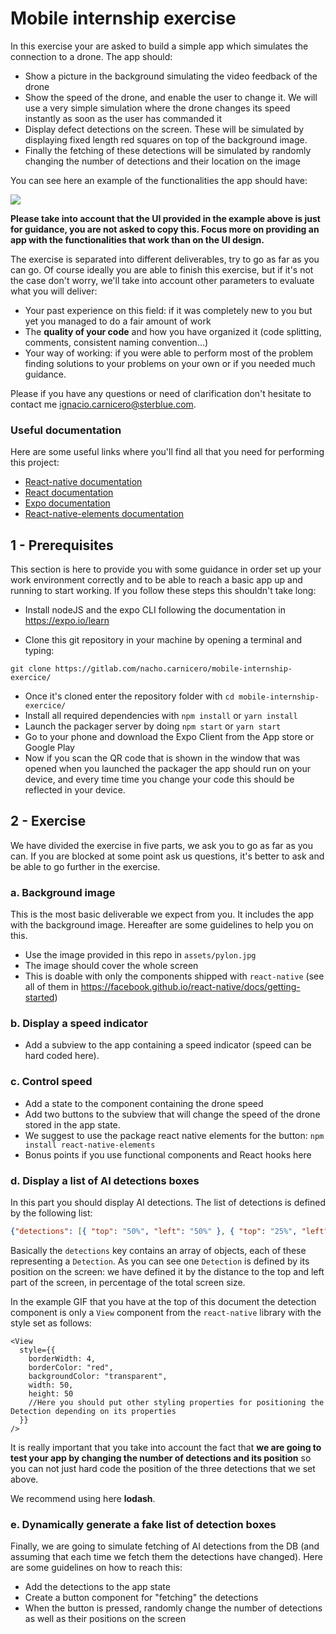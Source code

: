 # Mobile internship exercise

In this exercise your are asked to build a simple app which simulates the connection to a drone. The app should:

- Show a picture in the background simulating the video feedback of the drone
- Show the speed of the drone, and enable the user to change it. We will use a very simple simulation where the drone changes its speed instantly as soon as the user has commanded it
- Display defect detections on the screen. These will be simulated by displaying fixed length red squares on top of the background image.
- Finally the fetching of these detections will be simulated by randomly changing the number of detections and their location on the image

You can see here an example of the functionalities the app should have:

![](assets/mobile-internship-exercise.gif)

**Please take into account that the UI provided in the example above is just for guidance, you are not asked to copy this. Focus more on providing an app with the functionalities that work than on the UI design.**

The exercise is separated into different deliverables, try to go as far as you can go. Of course ideally you are able to finish this exercise, but if it's not the case don't worry, we'll take into account other parameters to evaluate what you will deliver:

- Your past experience on this field: if it was completely new to you but yet you managed to do a fair amount of work
- The **quality of your code** and how you have organized it (code splitting, comments, consistent naming convention...)
- Your way of working: if you were able to perform most of the problem finding solutions to your problems on your own or if you needed much guidance.

Please if you have any questions or need of clarification don't hesitate to contact me [ignacio.carnicero@sterblue.com](mailto:ignacio.carnicero@sterblue.com).

### Useful documentation

Here are some useful links where you'll find all that you need for performing this project:

- [React-native documentation](https://facebook.github.io/react-native/docs/getting-started)
- [React documentation](https://reactjs.org/docs/getting-started.html)
- [Expo documentation](https://docs.expo.io/versions/latest/)
- [React-native-elements documentation](https://react-native-training.github.io/react-native-elements/docs/overview.html)

## 1 - Prerequisites

This section is here to provide you with some guidance in order set up your work environment correctly and to be able to reach a basic app up and running to start working. If you follow these steps this shouldn't take long:

- Install nodeJS and the expo CLI following the documentation in https://expo.io/learn

- Clone this git repository in your machine by opening a terminal and typing:

```
git clone https://gitlab.com/nacho.carnicero/mobile-internship-exercice/
```

- Once it's cloned enter the repository folder with `cd mobile-internship-exercice/`
- Install all required dependencies with `npm install` or `yarn install`
- Launch the packager server by doing `npm start` or `yarn start`
- Go to your phone and download the Expo Client from the App store or Google Play
- Now if you scan the QR code that is shown in the window that was opened when you launched the packager the app should run on your device, and every time time you change your code this should be reflected in your device.

## 2 - Exercise

We have divided the exercise in five parts, we ask you to go as far as you can. If you are blocked at some point ask us questions, it's better to ask and be able to go further in the exercise.

### a. Background image

This is the most basic deliverable we expect from you. It includes the app with the background image. Hereafter are some guidelines to help you on this.

- Use the image provided in this repo in `assets/pylon.jpg`
- The image should cover the whole screen
- This is doable with only the components shipped with `react-native` (see all of them in https://facebook.github.io/react-native/docs/getting-started)

### b. Display a speed indicator

- Add a subview to the app containing a speed indicator (speed can be hard coded here).

### c. Control speed

- Add a state to the component containing the drone speed
- Add two buttons to the subview that will change the speed of the drone stored in the app state.
- We suggest to use the package react native elements for the button: `npm install react-native-elements`
- Bonus points if you use functional components and React hooks here

### d. Display a list of AI detections boxes

In this part you should display AI detections. The list of detections is defined by the following list:

```JSON
{"detections": [{ "top": "50%", "left": "50%" }, { "top": "25%", "left": "30%" }, { "top": "60%", "left": "10%" }]}
```

Basically the `detections` key contains an array of objects, each of these representing a `Detection`. As you can see one `Detection` is defined by its position on the screen: we have defined it by the distance to the top and left part of the screen, in percentage of the total screen size.

In the example GIF that you have at the top of this document the detection component is only a `View` component from the `react-native` library with the style set as follows:

```JS
<View
  style={{
    borderWidth: 4,
    borderColor: "red",
    backgroundColor: "transparent",
    width: 50,
    height: 50
    //Here you should put other styling properties for positioning the Detection depending on its properties
  }}
/>
```

It is really important that you take into account the fact that **we are going to test your app by changing the number of detections and its position** so you can not just hard code the position of the three detections that we set above.

We recommend using here **lodash**.

### e. Dynamically generate a fake list of detection boxes

Finally, we are going to simulate fetching of AI detections from the DB (and assuming that each time we fetch them the detections have changed). Here are some guidelines on how to reach this:

- Add the detections to the app state
- Create a button component for "fetching" the detections
- When the button is pressed, randomly change the number of detections as well as their positions on the screen
